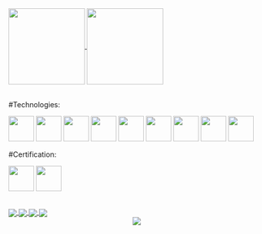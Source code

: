 <a href="https://github.com/CosttaCrazy/">
  <img height=150 align="center" src="https://github-readme-stats.vercel.app/api?username=CosttaCrazy&theme=dark&show_icons=true" />
</a>

<a href="https://github.com/CosttaCrazy/">
   <img height=150 align="center" src="https://github-readme-stats.vercel.app/api/top-langs?username=CosttaCrazy&layout=compact&langs_count=10&card_width=150&theme=dark" />
</a>
<br> </br>

<a>#Technologies:</a>

<img height= 50 src="https://cdn.jsdelivr.net/gh/devicons/devicon/icons/amazonwebservices/amazonwebservices-plain-wordmark.svg" /> <!-- AWS -->
<img height= 50 src="https://cdn.jsdelivr.net/gh/devicons/devicon/icons/docker/docker-plain-wordmark.svg" /> <!-- Docker -->
<img height= 50 src="https://cdn.jsdelivr.net/gh/devicons/devicon/icons/terraform/terraform-original.svg" /> <!-- TerraForm -->
<img height= 50 src="https://cdn.jsdelivr.net/gh/devicons/devicon/icons/python/python-original-wordmark.svg" /> <!-- Python -->
<img height= 50 src="https://cdn.jsdelivr.net/gh/devicons/devicon/icons/javascript/javascript-plain.svg" /> <!-- JavaScript -->
<img height= 50 src="https://cdn.jsdelivr.net/gh/devicons/devicon@latest/icons/go/go-original-wordmark.svg" /> <!-- GoLang -->
<img height= 50 src="https://cdn.jsdelivr.net/gh/devicons/devicon/icons/ruby/ruby-plain-wordmark.svg" /> <!-- Ruby -->
<img height= 50 src="https://cdn.jsdelivr.net/gh/devicons/devicon/icons/bash/bash-original.svg" /> <!-- BASH -->
<img height= 50 src="https://cdn.jsdelivr.net/gh/devicons/devicon/icons/linux/linux-original.svg" /> <!-- Linux -->

<a>#Certification:</a>

<img height= 50 src="https://images.credly.com/size/340x340/images/00634f82-b07f-4bbd-a6bb-53de397fc3a6/image.png" /> <!-- Cloud Practioner -->
<img height= 50 src="https://images.credly.com/size/340x340/images/0e284c3f-5164-4b21-8660-0d84737941bc/image.png" /> <!-- Solutions Architect Associate -->


<!--
<img align="center" src="https://img.shields.io/badge/LinkedIn-0077B5?style=for-the-badge&logo=linkedin&logoColor=white" />
<img align="center" src="https://img.shields.io/badge/Instagram-E4405F?style=for-the-badge&logo=instagram&logoColor=white" />
-->

<h2 dir="auto"></h2>

<a href="https://www.linkedin.com/in/matheuscostadevops/">
  <img align="center" src="https://img.shields.io/badge/LinkedIn-0077B5?style=for-the-badge&logo=linkedin&logoColor=white" />
</a>
<a href="https://instagram.com/matheuscosttaofc">
  <img align="center" src="https://img.shields.io/badge/Instagram-E4405F?style=for-the-badge&logo=instagram&logoColor=white" />
</a>
<a href="#">
  <img align="center" src="https://img.shields.io/badge/Discord-7289DA?style=for-the-badge&logo=discord&logoColor=white" />
</a>
<a href="https://github.com/CosttaCrazy">
  <img align="center" src="https://img.shields.io/github/followers/CosttaCrazy.svg?style=social&label=Follow&maxAge=2592000" />
</a>

<center>
<a href="https://www.buymeacoffee.com/costtait">
  <img align="center" src="https://img.shields.io/badge/Buy%20Me%20a%20Coffee-donate-yellow.svg?style=flat&logo=buymeacoffee" />
</a>
</center>

